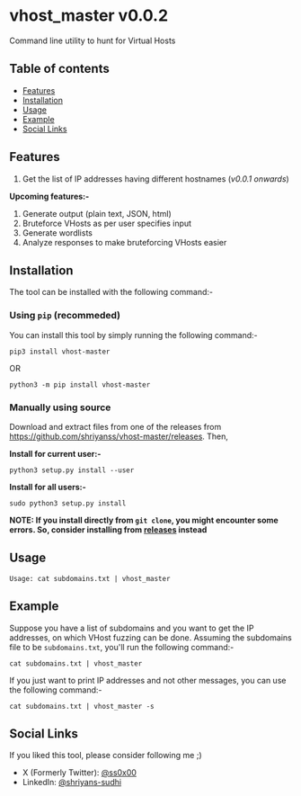 # vhost_master v0.0.2
Command line utility to hunt for Virtual Hosts

## Table of contents
- [Features](#features)
- [Installation](#installation)
- [Usage](#usage)
- [Example](#example)
- [Social Links](#social-links)

## Features
1. Get the list of IP addresses having different hostnames (*v0.0.1 onwards*)

**Upcoming features:-**
1. Generate output (plain text, JSON, html)
1. Bruteforce VHosts as per user specifies input
1. Generate wordlists
1. Analyze responses to make bruteforcing VHosts easier

## Installation
The tool can be installed with the following command:-

### Using `pip` (recommeded)
You can install this tool by simply running the following command:-
```
pip3 install vhost-master
```
OR
```
python3 -m pip install vhost-master
```

### Manually using source
Download and extract files from one of the releases from https://github.com/shriyanss/vhost-master/releases. Then,


**Install for current user:-**
```
python3 setup.py install --user
```

**Install for all users:-**
```
sudo python3 setup.py install
```

**NOTE: If you install directly from `git clone`, you might encounter some errors. So, consider installing from [releases](https://github.com/shriyanss/vhost-master/releases) instead**

## Usage
```
Usage: cat subdomains.txt | vhost_master
```

## Example
Suppose you have a list of subdomains and you want to get the IP addresses, on which VHost fuzzing can be done. Assuming the subdomains file to be `subdomains.txt`, you'll run the following command:-
```
cat subdomains.txt | vhost_master
```

If you just want to print IP addresses and not other messages, you can use the following command:-
```
cat subdomains.txt | vhost_master -s
```

## Social Links
If you liked this tool, please consider following me ;)
- X (Formerly Twitter): [@ss0x00](https://twitter.com/ss0x00)
- LinkedIn: [@shriyans-sudhi](https://www.linkedin.com/in/shriyans-sudhi/)

